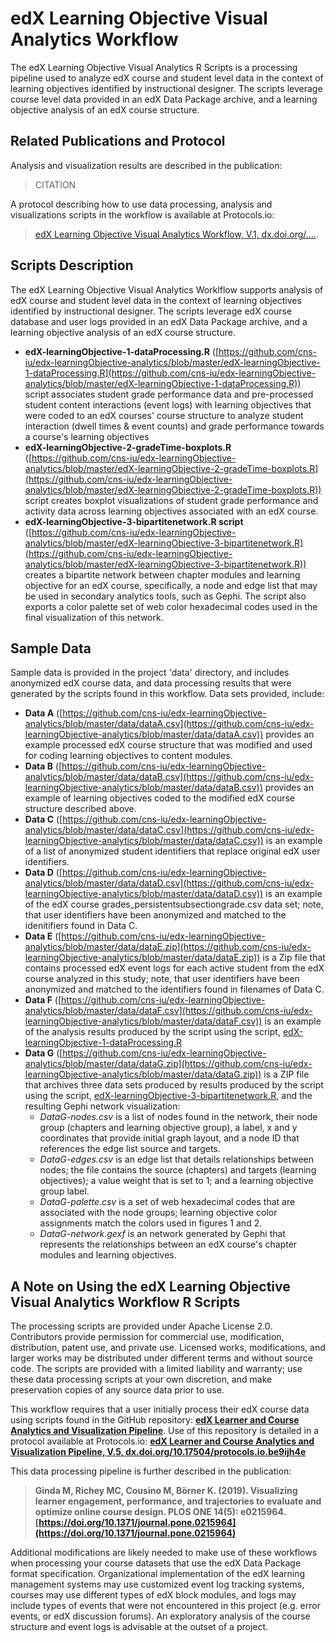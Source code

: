 # edX Learning Objective Visual Analytics Workflow
The edX Learning Objective Visual Analytics R Scripts is a processing pipeline used to analyze edX course and student level data in the context of learning objectives identified by instructional designer. The scripts leverage course level data provided in an edX Data Package archive, and a learning objective analysis of an edX course structure.

## Related Publications and Protocol
Analysis and visualization results are described in the publication:

> CITATION

A protocol describing how to use data processing, analysis and visualizations scripts in the workflow is available at Protocols.io:

> [edX Learning Objective Visual Analytics Workflow, V.1, dx.doi.org/....](). 

## Scripts Description
The edX Learning Objective Visual Analytics Worklflow supports analysis of edX course and student level data in the context of learning objectives identified by instructional designer. The scripts leverage edX course database and user logs provided in an edX Data Package archive, and a learning objective analysis of an edX course structure.

*	**edX-learningObjective-1-dataProcessing.R** ([https://github.com/cns-iu/edx-learningObjective-analytics/blob/master/edX-learningObjective-1-dataProcessing.R](https://github.com/cns-iu/edx-learningObjective-analytics/blob/master/edX-learningObjective-1-dataProcessing.R)) script associates student grade performance data and pre-processed student content interactions (event logs) with learning objectives that were coded to an edX courses' course structure to analyze student interaction (dwell times & event counts) and grade performance towards a course's learning objectives
* **edX-learningObjective-2-gradeTime-boxplots.R** ([https://github.com/cns-iu/edx-learningObjective-analytics/blob/master/edX-learningObjective-2-gradeTime-boxplots.R](https://github.com/cns-iu/edx-learningObjective-analytics/blob/master/edX-learningObjective-2-gradeTime-boxplots.R)) script creates boxplot visualizations of student grade performance and activity data across learning objectives associated with an edX course.
* **edX-learningObjective-3-bipartitenetwork.R script** ([https://github.com/cns-iu/edx-learningObjective-analytics/blob/master/edX-learningObjective-3-bipartitenetwork.R](https://github.com/cns-iu/edx-learningObjective-analytics/blob/master/edX-learningObjective-3-bipartitenetwork.R)) creates a bipartite network between chapter modules and learning objective for an edX course, specifically, a node and edge list that may be used in secondary analytics tools, such as Gephi. The script also exports a color palette set of web color hexadecimal codes used in the final visualization of this network.

## Sample Data
Sample data is provided in the project 'data' directory, and includes anonymized edX course data, and data processing results that were generated by the scripts found in this workflow. Data sets provided, include:

* **Data A** ([https://github.com/cns-iu/edx-learningObjective-analytics/blob/master/data/dataA.csv](https://github.com/cns-iu/edx-learningObjective-analytics/blob/master/data/dataA.csv)) provides an example processed edX course structure that was modified and used for coding learning objectives to content modules.
* **Data B** ([https://github.com/cns-iu/edx-learningObjective-analytics/blob/master/data/dataB.csv](https://github.com/cns-iu/edx-learningObjective-analytics/blob/master/data/dataB.csv)) provides an example of learning objectives coded to the modified edX course structure described above.
* **Data C** ([https://github.com/cns-iu/edx-learningObjective-analytics/blob/master/data/dataC.csv](https://github.com/cns-iu/edx-learningObjective-analytics/blob/master/data/dataC.csv)) is an example of a list of anonymized student identifiers that replace original edX user identifiers.
* **Data D** ([https://github.com/cns-iu/edx-learningObjective-analytics/blob/master/data/dataD.csv](https://github.com/cns-iu/edx-learningObjective-analytics/blob/master/data/dataD.csv)) is an example of the edX course grades_persistentsubsectiongrade.csv data set; note, that user identifiers have been anonymized and matched to the idenitifiers found in Data C.
* **Data E** ([https://github.com/cns-iu/edx-learningObjective-analytics/blob/master/data/dataE.zip](https://github.com/cns-iu/edx-learningObjective-analytics/blob/master/data/dataE.zip)) is a Zip file that contains processed edX event logs for each active student from the edX course analyzed in this study; note, that user identifiers have been anonymized and matched to the identifiers found in filenames of Data C. 
* **Data F** ([https://github.com/cns-iu/edx-learningObjective-analytics/blob/master/data/dataF.csv](https://github.com/cns-iu/edx-learningObjective-analytics/blob/master/data/dataF.csv)) is an example of the analysis results produced by the script using the script, [edX-learningObjective-1-dataProcessing.R](https://github.com/cns-iu/edx-learningObjective-analytics/blob/master/edX-learningObjective-1-dataProcessing.R)
* **Data G** ([https://github.com/cns-iu/edx-learningObjective-analytics/blob/master/data/dataG.zip](https://github.com/cns-iu/edx-learningObjective-analytics/blob/master/data/dataG.zip)) is a ZIP file that archives three data sets produced by results produced by the script using the script, [edX-learningObjective-3-bipartitenetwork.R](https://github.com/cns-iu/edx-learningObjective-analytics/blob/master/edX-learningObjective-3-bipartitenetwork.R), and the resulting Gephi network visualization:
   * *DataG-nodes.csv* is a list of nodes found in the network, their node group (chapters and learning objective group), a label, x and y coordinates that provide initial graph layout, and a node ID that references the edge list source and targets.
   * *DataG-edges.csv* is an edge list that details relationships between nodes; the file contains the source (chapters) and targets (learning objectives); a value weight that is set to 1; and a learning objective group label.
   * *DataG-palette.csv* is a set of web hexadecimal codes that are associated with the node groups; learning objective color assignments match the colors used in figures 1 and 2.
   * *DataG-network.gexf* is an network generated by Gephi that represents the relationships between an edX course's chapter modules and learning objectives. 

## A Note on Using the edX Learning Objective Visual Analytics Workflow R Scripts
The processing scripts are provided under Apache License 2.0. Contributors provide permission for commercial use, modification, distribution, patent use, and private use.  Licensed works, modifications, and larger works may be distributed under different terms and without source code. The scripts are provided with a limited liability and warranty; use these data processing scripts at your own discretion, and make preservation copies of any source data prior to use.

This workflow requires that a user initially process their edX course data using scripts found in the GitHub repository: **[edX Learner and Course Analytics and Visualization Pipeline](https://github.com/cns-iu/edx-learnertrajectorynetpipeline)**. Use of this repository is detailed in a protocol available at Protocols.io: **[edX Learner and Course Analytics and Visualization Pipeline, V.5, dx.doi.org/10.17504/protocols.io.be9ijh4e](https://www.protocols.io/view/edx-learner-and-course-analytics-and-visualization-be9ijh4e)**

This data processing pipeline is further described in the publication:

> **Ginda M, Richey MC, Cousino M, Börner K. (2019). Visualizing learner engagement, performance, and trajectories to evaluate and optimize online course design.  PLOS ONE  14(5): e0215964.**
> **[https://doi.org/10.1371/journal.pone.0215964](https://doi.org/10.1371/journal.pone.0215964)**

Additional modifications are likely needed to make use of these workflows when processing your course datasets that use the edX Data Package format specification. Organizational implementation of the edX learning management systems may use customized event log tracking systems, courses may use different types of edX block modules, and logs may include types of events that were not encountered in this project (e.g. error events, or edX discussion forums). An exploratory analysis of the course structure and event logs is advisable at the outset of a project.
